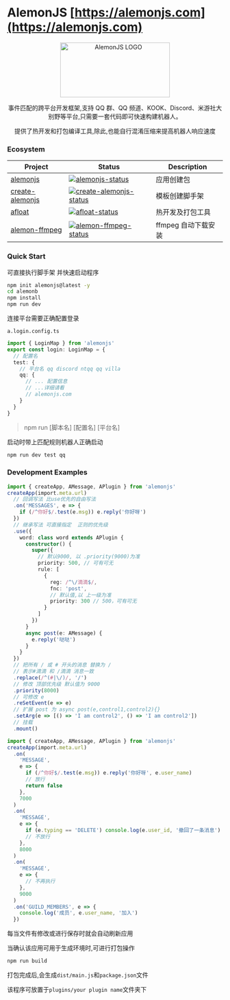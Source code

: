 # AlemonJS [https://alemonjs.com](https://alemonjs.com)

<div align="center">
  <a 
  href="https://alemonjs.com/" 
  target="_blank" 
  rel="noopener noreferrer">
  <img 
   width="256" 
   height="128"
   src="https://alemonjs.com/img/alemon.jpg" 
   alt="AlemonJS LOGO"
   >
  </a>
</div>

<div align="center">
  
事件匹配的跨平台开发框架,支持 QQ 群、QQ 频道、KOOK、Discord、米游社大别野等平台,只需要一套代码即可快速构建机器人。

提供了热开发和打包编译工具,除此,也能自行混淆压缩来提高机器人响应速度

</div>

### Ecosystem

| Project           | Status                                               | Description         |
| ----------------- | ---------------------------------------------------- | ------------------- |
| [alemonjs]        | [![alemonjs-status]][alemonjs-package]               | 应用创建包          |
| [create-alemonjs] | [![create-alemonjs-status]][create-alemonjs-package] | 模板创建脚手架      |
| [afloat]          | [![afloat-status]][afloat-package]                   | 热开发及打包工具    |
| [alemon-ffmpeg]   | [![alemon-ffmpeg-status]][alemon-ffmpeg-package]     | ffmpeg 自动下载安装 |

<p>

[alemonjs]: https://github.com/ningmengchongshui/alemon
[alemonjs-status]: https://img.shields.io/npm/v/alemonjs.svg
[alemonjs-package]: https://www.npmjs.com/package/alemonjs

<p>

[create-alemonjs]: https://github.com/ningmengchongshui/alemon/tree/cli
[create-alemonjs-status]: https://img.shields.io/npm/v/create-alemonjs.svg
[create-alemonjs-package]: https://www.npmjs.com/package/create-alemonjs

<p>

[afloat]: https://github.com/ningmengchongshui/alemon/tree/rollup
[afloat-status]: https://img.shields.io/npm/v/afloat.svg
[afloat-package]: https://www.npmjs.com/package/afloat

<p>

[alemon-ffmpeg]: https://github.com/kongxiangyiren/alemon-ffmpeg
[alemon-ffmpeg-status]: https://img.shields.io/npm/v/alemon-ffmpeg.svg
[alemon-ffmpeg-package]: https://www.npmjs.com/package/alemon-ffmpeg

### Quick Start

可直接执行脚手架 并快速启动程序

```sh
npm init alemonjs@latest -y
cd alemonb
npm install
npm run dev
```

连接平台需要正确配置登录

`a.login.config.ts`

```ts
import { LoginMap } from 'alemonjs'
export const login: LoginMap = {
  // 配置名
  test: {
    // 平台名 qq discord ntqq qq villa
    qq: {
      // ... 配置信息
      // ...详细请看
      // alemonjs.com
    }
  }
}
```

> npm run [脚本名] [配置名] [平台名]

启动时带上匹配规则机器人正确启动

```sh
npm run dev test qq
```

### Development Examples

```ts
import { createApp, AMessage, APlugin } from 'alemonjs'
createApp(import.meta.url)
  // 回调写法 比use优先的自由写法
  .on('MESSAGES', e => {
    if (/^你好$/.test(e.msg)) e.reply('你好呀')
  })
  // 继承写法 可直接指定  正则的优先级
  .use({
    word: class word extends APlugin {
      constructor() {
        super({
          // 默认9000, 以 .priority(9000)为准
          priority: 500, // 可有可无
          rule: [
            {
              reg: /^\/滴滴$/,
              fnc: 'post',
              // 默认值,以 上一级为准
              priority: 300 // 500，可有可无
            }
          ]
        })
      }
      async post(e: AMessage) {
        e.reply('哒哒')
      }
    }
  })
  // 把所有 / 或 # 开头的消息 替换为 /
  // 表示#滴滴 和 /滴滴 消息一致
  .replace(/^(#|\/)/, '/')
  // 修改 顶部优先级 默认值为 9000
  .priority(8000)
  // 可修改 e
  .reSetEvent(e => e)
  // 扩展 post 为 async post(e,control1,control2){}
  .setArg(e => [() => 'I am control2', () => 'I am control2'])
  // 挂载
  .mount()
```

```ts
import { createApp, AMessage, APlugin } from 'alemonjs'
createApp(import.meta.url)
  .on(
    'MESSAGE',
    e => {
      if (/^你好$/.test(e.msg)) e.reply('你好呀', e.user_name)
      // 放行
      return false
    },
    7000
  )
  .on(
    'MESSAGE',
    e => {
      if (e.typing == 'DELETE') console.log(e.user_id, '撤回了一条消息')
      // 不放行
    },
    8000
  )
  .on(
    'MESSAGE',
    e => {
      // 不再执行
    },
    9000
  )
  .on('GUILD_MEMBERS', e => {
    console.log('成员', e.user_name, '加入')
  })
```

每当文件有修改或进行保存时就会自动刷新应用

当确认该应用可用于生成环境时,可进行打包操作

```sh
npm run build
```

打包完成后,会生成`dist/main.js`和`package.json`文件

该程序可放置于`plugins/your plugin name`文件夹下
